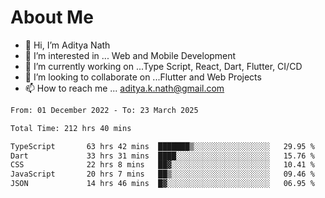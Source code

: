 # About Me

- 👋 Hi, I’m Aditya Nath
- 👀 I’m interested in ... Web and Mobile Development
- 🌱 I’m currently working on ...Type Script, React, Dart, Flutter, CI/CD
- 💞️ I’m looking to collaborate on ...Flutter and Web Projects
- 📫 How to reach me ... aditya.k.nath@gmail.com

<!--START_SECTION:waka-->

```txt
From: 01 December 2022 - To: 23 March 2025

Total Time: 212 hrs 40 mins

TypeScript       63 hrs 42 mins  ███████▒░░░░░░░░░░░░░░░░░   29.95 %
Dart             33 hrs 31 mins  ████░░░░░░░░░░░░░░░░░░░░░   15.76 %
CSS              22 hrs 8 mins   ██▓░░░░░░░░░░░░░░░░░░░░░░   10.41 %
JavaScript       20 hrs 7 mins   ██▒░░░░░░░░░░░░░░░░░░░░░░   09.46 %
JSON             14 hrs 46 mins  █▓░░░░░░░░░░░░░░░░░░░░░░░   06.95 %
```

<!--END_SECTION:waka-->

<!---
kronosking007/kronosking007 is a ✨ special ✨ repository because its `README.md` (this file) appears on your GitHub profile.
You can click the Preview link to take a look at your changes.
--->
